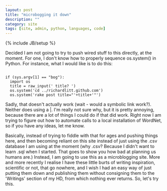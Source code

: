 ```yaml
---
layout: post
title: "microbogging it down"
description: ""
category: site
tags: [site, admin, python, languages, code]
---
```

{% include JB/setup %}

Decided I am not going to try to push wired stuff to this directly, at the moment. For one, I don't know how to properly sequence os.system() in Python. For instance, what I would like is to do this: 

<code>
if (sys.argv[1] == "bog"):
  import os
  title = raw_input(' title? ')
  os.system('cd ../richardlitt.github.com')
  os.system('rake post title="'+title+'"')
</code>

Sadly, that doesn't actually work (wait - would a symbolic link work?). Neither does using a |. I'm really not sure why, but it is pretty annoying, because there are a lot of things I could do if that did work. Right now I am trying to figure out how to automate calls to a local installation of WordNet, so if you have any ideas, let me know. 

Basically, instead of trying to fiddle with that for ages and pushing things here, and then becoming reliant on this site instead of just using the .csv database I am using at the moment (why .csv? Because I didn't want to learn .sql when I started. That goes to show you how bad at planning us humans are.) Instead, I am going to use this as a microblogging site. More and more recently I realise I have these little burts of writing inspiration, scientific or not, that go nowhere, and I wish I had an easy way of just putting them down and publishing them without consigning them to the 'Writings' section of my HD, from which nothing ever returns. So, let's try this.

